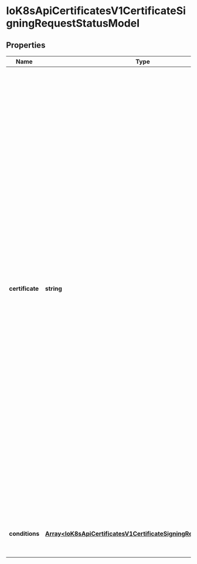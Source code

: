 # IoK8sApiCertificatesV1CertificateSigningRequestStatusModel

## Properties

Name | Type | Description | Notes
------------ | ------------- | ------------- | -------------
**certificate** | **string** | certificate is populated with an issued certificate by the signer after an Approved condition is present. This field is set via the /status subresource. Once populated, this field is immutable.  If the certificate signing request is denied, a condition of type \&quot;Denied\&quot; is added and this field remains empty. If the signer cannot issue the certificate, a condition of type \&quot;Failed\&quot; is added and this field remains empty.  Validation requirements:  1. certificate must contain one or more PEM blocks.  2. All PEM blocks must have the \&quot;CERTIFICATE\&quot; label, contain no headers, and the encoded data   must be a BER-encoded ASN.1 Certificate structure as described in section 4 of RFC5280.  3. Non-PEM content may appear before or after the \&quot;CERTIFICATE\&quot; PEM blocks and is unvalidated,   to allow for explanatory text as described in section 5.2 of RFC7468.  If more than one PEM block is present, and the definition of the requested spec.signerName does not indicate otherwise, the first block is the issued certificate, and subsequent blocks should be treated as intermediate certificates and presented in TLS handshakes.  The certificate is encoded in PEM format.  When serialized as JSON or YAML, the data is additionally base64-encoded, so it consists of:      base64(     -----BEGIN CERTIFICATE-----     ...     -----END CERTIFICATE-----     ) | [optional] [default to undefined]
**conditions** | [**Array&lt;IoK8sApiCertificatesV1CertificateSigningRequestCondition&gt;**](IoK8sApiCertificatesV1CertificateSigningRequestCondition.md) | conditions applied to the request. Known conditions are \&quot;Approved\&quot;, \&quot;Denied\&quot;, and \&quot;Failed\&quot;. | [optional] [default to undefined]


